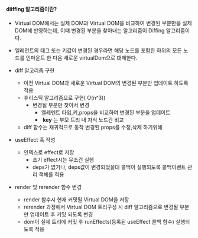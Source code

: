 #### diiffing 알고리즘이란?
- Virtual DOM에서는 실제 DOM과 Virtual DOM을 비교하여 변경된 부분만을 실제 DOM에 반영하는데,
이때 변경된 부분을 찾아내는 알고리즘이 Diffing 알고리즘이다.
- 엘레먼트의 태그 또는 키값이 변경된 경우라면 해당 노드를 포함한 하위의 모든 노드를 언마운트 한 다음 새로운 virtualDom으로 대체한다.

- diff 알고리즘 구현
	- 이전 Virtual DOM과 새로운 Virtual DOM의 변경된 부분만 업데이트 하도록 적용
	- 휴리스틱 알고리즘으로 구현( O(n^3))
		- 변경될 부분만 찾아서 변경
			- 엘레멘트 타입,키,props을 비교하여 변경된 부분을 업데이트
			-  **key** 는 부모 트리 내 자식 노드간 비교
	- diff 함수는 재귀적으로 동작 변경된 props를 수정,삭제 하기위해
- useEffect 훅 작성
	- 인덱스로 effect로 저장
		- 초기 effect시는 무조건 실행
		- deps가 없거나, deps값이 변경되었을대 콜백이 실행되도록 콜백이벤트 관리 객체를 적용
- render 및 rerender 함수 변경
	- render 함수시 현재 커밋될 Virtual DOM을 저장
	- rerender 과정에서 Virtual DOM 트리구성 시 diff 알고리즘으로 변경될 부분만 업데이트 후 커밋 되도록 변경
	- dom이 실제 트리에 커밋 후 runEffects(등록된 useEffect 콜백 함수) 실행되도록 적용
